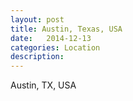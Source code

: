 ```yaml
---
layout: post
title: Austin, Texas, USA
date:   2014-12-13
categories: Location
description: 
---
```


Austin, TX, USA